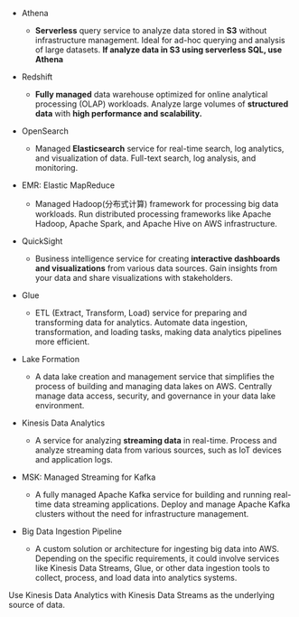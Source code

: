 
- Athena
	- **Serverless** query service to analyze data stored in **S3** without infrastructure management. Ideal for ad-hoc querying and analysis of large datasets. **If analyze data in S3 using serverless SQL, use Athena**

- Redshift
	- **Fully managed** data warehouse optimized for online analytical processing (OLAP) workloads. Analyze large volumes of **structured data** with **high performance and scalability.**

- OpenSearch
	- Managed **Elasticsearch** service for real-time search, log analytics, and visualization of data. Full-text search, log analysis, and monitoring.

- EMR: Elastic MapReduce
	- Managed Hadoop(分布式计算) framework for processing big data workloads. Run distributed processing frameworks like Apache Hadoop, Apache Spark, and Apache Hive on AWS infrastructure.

- QuickSight
	- Business intelligence service for creating **interactive dashboards and visualizations** from various data sources. Gain insights from your data and share visualizations with stakeholders.

- Glue
	- ETL (Extract, Transform, Load) service for preparing and transforming data for analytics. Automate data ingestion, transformation, and loading tasks, making data analytics pipelines more efficient.

- Lake Formation
	- A data lake creation and management service that simplifies the process of building and managing data lakes on AWS. Centrally manage data access, security, and governance in your data lake environment.

- Kinesis Data Analytics
	- A service for analyzing **streaming data** in real-time. Process and analyze streaming data from various sources, such as IoT devices and application logs.

- MSK: Managed Streaming for Kafka
	- A fully managed Apache Kafka service for building and running real-time data streaming applications. Deploy and manage Apache Kafka clusters without the need for infrastructure management.

- Big Data Ingestion Pipeline
	- A custom solution or architecture for ingesting big data into AWS. Depending on the specific requirements, it could involve services like Kinesis Data Streams, Glue, or other data ingestion tools to collect, process, and load data into analytics systems.


Use Kinesis Data Analytics with Kinesis Data Streams as the underlying source of data.

